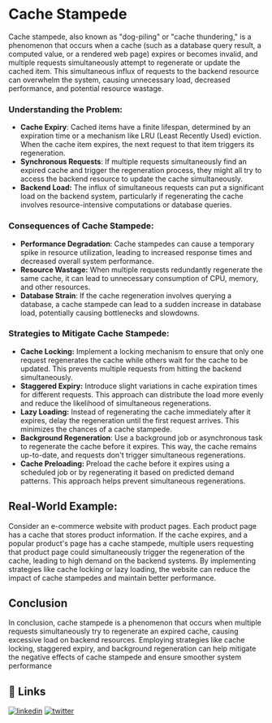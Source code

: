 
# Cache Stampede

Cache stampede, also known as "dog-piling" or "cache thundering," is a phenomenon that occurs when a cache (such as a database query result, a computed value, or a rendered web page) expires or becomes invalid, and multiple requests simultaneously attempt to regenerate or update the cached item. This simultaneous influx of requests to the backend resource can overwhelm the system, causing unnecessary load, decreased performance, and potential resource wastage.

### Understanding the Problem:
- **Cache Expiry**: Cached items have a finite lifespan, determined by an expiration time or a mechanism like LRU (Least Recently Used) eviction. When the cache item expires, the next request to that item triggers its regeneration.
- **Synchronous Requests**: If multiple requests simultaneously find an expired cache and trigger the regeneration process, they might all try to access the backend resource to update the cache simultaneously.
- **Backend Load:** The influx of simultaneous requests can put a significant load on the backend system, particularly if regenerating the cache involves resource-intensive computations or database queries.

### Consequences of Cache Stampede:
- **Performance Degradation**: Cache stampedes can cause a temporary spike in resource utilization, leading to increased response times and decreased overall system performance.
- **Resource Wastage:** When multiple requests redundantly regenerate the same cache, it can lead to unnecessary consumption of CPU, memory, and other resources.
- **Database Strain**: If the cache regeneration involves querying a database, a cache stampede can lead to a sudden increase in database load, potentially causing bottlenecks and slowdowns.

### Strategies to Mitigate Cache Stampede:
- **Cache Locking:** Implement a locking mechanism to ensure that only one request regenerates the cache while others wait for the cache to be updated. This prevents multiple requests from hitting the backend simultaneously.
- **Staggered Expiry:** Introduce slight variations in cache expiration times for different requests. This approach can distribute the load more evenly and reduce the likelihood of simultaneous regenerations.
- **Lazy Loading:** Instead of regenerating the cache immediately after it expires, delay the regeneration until the first request arrives. This minimizes the chances of a cache stampede.
- **Background Regeneration**: Use a background job or asynchronous task to regenerate the cache before it expires. This way, the cache remains up-to-date, and requests don't trigger simultaneous regenerations.
- **Cache Preloading:** Preload the cache before it expires using a scheduled job or by regenerating it based on predicted demand patterns. This approach helps prevent simultaneous regenerations.

## Real-World Example:
Consider an e-commerce website with product pages. Each product page has a cache that stores product information. If the cache expires, and a popular product's page has a cache stampede, multiple users requesting that product page could simultaneously trigger the regeneration of the cache, leading to high demand on the backend systems. By implementing strategies like cache locking or lazy loading, the website can reduce the impact of cache stampedes and maintain better performance.

## Conclusion
In conclusion, cache stampede is a phenomenon that occurs when multiple requests simultaneously try to regenerate an expired cache, causing excessive load on backend resources. Employing strategies like cache locking, staggered expiry, and background regeneration can help mitigate the negative effects of cache stampede and ensure smoother system performance

## 🔗 Links
[![linkedin](https://img.shields.io/badge/linkedin-0A66C2?style=for-the-badge&logo=linkedin&logoColor=white)](https://www.linkedin.com/in/suryansht/)
[![twitter](https://img.shields.io/badge/twitter-1DA1F2?style=for-the-badge&logo=twitter&logoColor=white)](https://twitter.com/msuryanshthakur)

